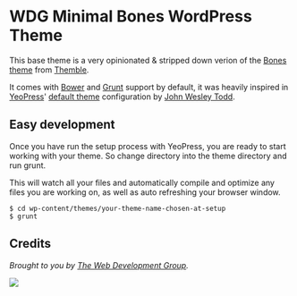 # WDG Minimal Bones WordPress Theme

This base theme is a very opinionated & stripped down verion of the [Bones theme](http://themble.com/bones/) from [Themble](http://themble.com/).

It comes with [Bower](http://bower.io/) and [Grunt](http://gruntjs.com/) support by default, it was heavily inspired in [YeoPress](https://github.com/wesleytodd/YeoPress)' [default theme](https://github.com/wesleytodd/YeoPress/tree/template) configuration by [John Wesley Todd](http://wesleytodd.com/).


## Easy development

Once you have run the setup process with YeoPress, you are ready to start working with your theme. So change directory into the theme directory and run grunt.

This will watch all your files and automatically compile and optimize any files you are working on, as well as auto refreshing your browser window.

	$ cd wp-content/themes/your-theme-name-chosen-at-setup
	$ grunt


## Credits

_Brought to you by [The Web Development Group](http://www.webdevelopmentgroup.com/)._

![](http://www.webdevelopmentgroup.com/wp-content/themes/thewebdevelopmentgroup/images/wdg-logo.png)
